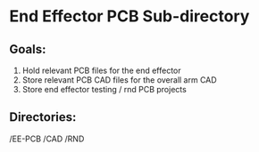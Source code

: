 # End Effector PCB Sub-directory 

## Goals: 
1. Hold relevant PCB files for the end effector 
2. Store relevant PCB CAD files for the overall arm CAD
3. Store end effector testing / rnd PCB projects

## Directories:
/EE-PCB
/CAD
/RND
